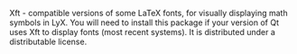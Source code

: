 Xft - compatible versions of some LaTeX fonts, for visually displaying math symbols in LyX. You will need to install this package if your version of Qt uses Xft to display fonts (most recent systems). It is distributed under a distributable license.

